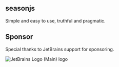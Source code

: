 ## seasonjs

Simple and easy to use, truthful and pragmatic.

## Sponsor

Special thanks to JetBrains support for sponsoring.

![JetBrains Logo (Main) logo](https://resources.jetbrains.com/storage/products/company/brand/logos/jb_beam.svg)
